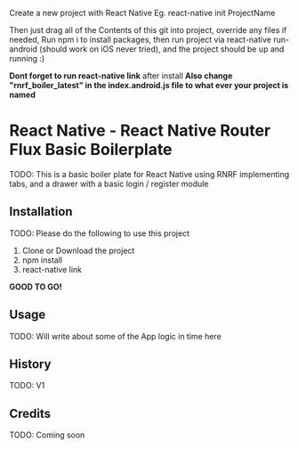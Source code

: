 Create a new project with React Native
Eg. react-native init ProjectName

Then just drag all of the Contents of this git into project, override any files if needed,
Run npm i to install packages, then run project via react-native run-android (should work on iOS never tried), and the project should be up and running :)


**Dont forget to run react-native link** after install
**Also change "rnrf_boiler_latest" in the index.android.js file to what ever your project is named**

# React Native - React Native Router Flux Basic Boilerplate

TODO: This is a basic boiler plate for React Native using RNRF implementing tabs, and a drawer with a basic login / register module

## Installation

TODO: Please do the following to use this project
1. Clone or Download the project
2. npm install
3. react-native link

**GOOD TO GO!**

## Usage

TODO: Will write about some of the App logic in time here

## History

TODO: V1

## Credits

TODO: Coming soon
